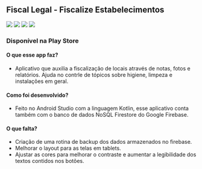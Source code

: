 	
## Fiscal Legal - Fiscalize Estabelecimentos

<img src="https://play-lh.googleusercontent.com/c4qJJvBB83b5LEAFIfo345jj3SdxRONzGrdVgOK1mCFBoZ52QKcd26uDm4QfgH45TQ=w720-h310-rw">  <img src="https://play-lh.googleusercontent.com/xNwxgQo-JNRINVHMBo1zvYQpkr3S5qHJV_fBCSu68o7TurIfCm7aUnLeJ4zt6mfQPSA=w720-h310-rw"> <img src="https://play-lh.googleusercontent.com/bqcN9GVLYAoepAfA2Wbp_9n7aZosWlRklzzpHSWXgQIyPyG__IyEGKdXCVhnJfK7kg=w720-h310-rw">  <img src="https://play-lh.googleusercontent.com/8-jDstxHb7vgt4gjY_IuBxVzJFXKjKTx0qmfAY9NfHYBBcf8_Eb_hXDdsNTL_X2zTg=w720-h310-rw">

### Disponível na Play Store <href src="https://play.google.com/store/apps/details?id=anvisa.inflabnet.fiscalizacao"></href>

#### O que esse app faz?

- Aplicativo que auxilia a fiscalização de locais através de notas, fotos e relatórios. Ajuda no contrle de tópicos sobre higiene, limpeza e instalações em geral.

#### Como foi desenvolvido?

- Feito no Android Studio com a linguagem Kotlin, esse aplicativo conta também com o banco de dados NoSQL Firestore do Google Firebase.

#### O que falta?

- Criação de uma rotina de backup dos dados armazenados no firebase.
- Melhorar o layout para as telas em tablets.
- Ajustar as cores para melhorar o contraste e aumentar a legibilidade dos textos contidos nos botões.
